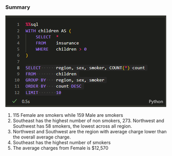 ### Summary

![](2023-02-18-22-25-46.png)

1. 115 Female are smokers while 159 Male are smokers
2. Southeast has the highest number of non smokers, 273. Northwest and Southwest has 58 smokers, the lowest across all region.
3. Northwest and Southwest are the region with average charge lower than the overall average charge.
4. Southeast has the highest number of smokers
5. The average charges from Female is $12,570